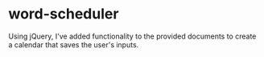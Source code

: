 # word-scheduler

Using jQuery, I've added functionality to the provided documents to create a calendar that saves the user's inputs.